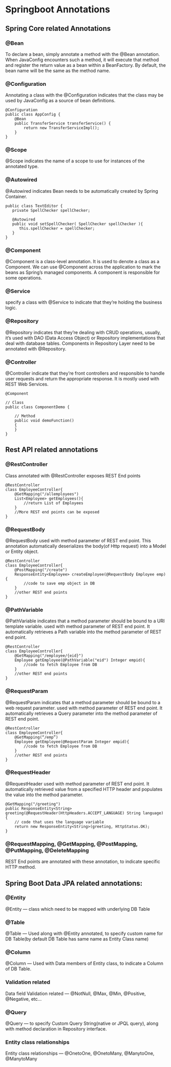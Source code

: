# Springboot Annotations
## Spring Core related Annotations
### @Bean
To declare a bean, simply annotate a method with the @Bean annotation. When JavaConfig encounters such a method, it will execute that method and register the return value as a bean within a BeanFactory.
By default, the bean name will be the same as the method name.

### @Configuration
Annotating a class with the @Configuration indicates that the class may be used by JavaConfig as a source of bean definitions. 
```
@Configuration
public class AppConfig {
    @Bean
    public TransferService transferService() {
        return new TransferServiceImpl();
    }
}
```

### @Scope
@Scope indicates the name of a scope to use for instances of the annotated type.

### @Autowired
@Autowired indicates Bean needs to be automatically created by Spring Container.
```
public class TextEditor {
   private SpellChecker spellChecker;

   @Autowired
   public void setSpellChecker( SpellChecker spellChecker ){
      this.spellChecker = spellChecker;
   }
}
```

### @Component
@Component is a class-level annotation. It is used to denote a class as a Component. We can use @Component across the application to mark the beans as Spring’s managed components. A component is responsible for some operations. 

### @Service
specify a class with @Service to indicate that they’re holding the business logic.

### @Repository
@Repository indicates that they’re dealing with CRUD operations, usually, it’s used with DAO (Data Access Object) or Repository implementations that deal with database tables. Components in Repository Layer need to be annotated with @Repository.

### @Controller
@Controller indicate that they’re front controllers and responsible to handle user requests and return the appropriate response. It is mostly used with REST Web Services.
```
@Component
 
// Class
public class ComponentDemo {
 
    // Method
    public void demoFunction()
    {
    }
}
```

## Rest API related annotations
### @RestController
Class annotated with @RestController exposes REST End points
```
@RestController
class EmployeeController{
    @GetMapping("/allemployees")
    List<Employee> getEmployees(){
        //return List of Employees
    }
    //More REST end points can be exposed
}
```

### @RequestBody
@RequestBody used with method parameter of REST end point. This annotation automatically deserializes the body(of Http request) into a Model or Entity object.
```
@RestController
class EmployeeController{
    @PostMapping("/create")
    ResponseEntity<Employee> createEmployee(@RequestBody Employee emp){
        //code to save emp object in DB
    }
    //other REST end points
}
```

### @PathVariable
@PathVariable indicates that a method parameter should be bound to a URI template variable. used with method parameter of REST end point. It automatically retrieves a Path variable into the method parameter of REST end point.
```
@RestController
class EmployeeController{
    @GetMapping("/employee/{eid}")
    Employee getEmployee(@PathVariable("eid") Integer empid){
        //code to fetch Employee from DB
    }
    //other REST end points
}
```

### @RequestParam
@RequestParam indicates that a method parameter should be bound to a web request parameter. used with method parameter of REST end point. It automatically retrieves a Query parameter into the method parameter of REST end point.
```
@RestController
class EmployeeController{
    @GetMapping(“/emp”)
    Employee getEmployee(@RequestParam Integer empid){
        //code to fetch Employee from DB
    }
    //other REST end points
}
```

###  @RequestHeader
@RequestHeader used with method parameter of REST end point. It automatically retrieved value from a specified HTTP header and populates the value into the method parameter.

```
@GetMapping("/greeting")
public ResponseEntity<String> greeting(@RequestHeader(HttpHeaders.ACCEPT_LANGUAGE) String language) {
    // code that uses the language variable
    return new ResponseEntity<String>(greeting, HttpStatus.OK);
}
```

### @RequestMapping, @GetMapping, @PostMapping, @PutMapping, @DeleteMapping
REST End points are annotated with these annotation, to indicate specific HTTP method. 

## Spring Boot Data JPA related annotations:
### @Entity
@Entity — class which need to be mapped with underlying DB Table
### @Table
@Table — Used along with @Entity annotated, to specify custom name for DB Table(by default DB Table has same name as Entity Class name)
### @Column
@Column — Used with Data members of Entity class, to indicate a Column of DB Table.

### Validation related
Data field Validation related — @NotNull, @Max, @Min, @Positive, @Negative, etc…
### @Query
@Query — to specify Custom Query String(native or JPQL query), along with method declaration in Repository interface.

### Entity class relationships
Entity class relationships — @OnetoOne, @OnetoMany, @ManytoOne, @ManytoMany
